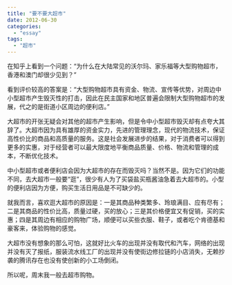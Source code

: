 ```yaml
---
title: "要不要大超市"
date: 2012-06-30
categories: 
  - "essay"
tags: 
  - "超市"
---
```


在知乎上看到一个问题：“为什么在大陆常见的沃尔玛、家乐福等大型购物超市，香港和澳门却很少见到？”

看到评价较高的答案是：“大型购物超市具有资金、物流、宣传等优势，对周边中小型超市产生毁灭性的打击，因此在民主国家和地区普遍会限制大型购物超市的发展，代之的是街道小区周边的便利店。”

大超市的开张无疑会对其他的超市产生影响，但是令中小型超市毁灭却有点夸大其辞了。大超市因为具有雄厚的资金实力，先进的管理理念，现代的物流技术，保证高性价比的商品和高质量的服务。这是社会发展进步的结果，对于消费者可以得到更多的实惠，对于经营者可以最大限度地平衡商品质量、价格、物流和管理的成本，不断优化技术。

中小型超市或者便利店会因为大超市的存在而毁灭吗？当然不是。因为它们的功能不同，去大超市一般要“逛”，很少有人为了买袋盐买瓶酱油急着去大超市的。小型的便利店因为方便，购买生活日用品是不可缺少的。

就我而言，喜欢逛大超市的原因是：一是其商品种类繁多、玲琅满目、应有尽有；二是其商品的性价比高，质量过硬，买的放心；三是其价格便宜又有促销，买的实惠；四是其周边有相应的购物广场，顺便可以买些衣服、鞋子，或者吃个肯德基和豪客来，体验购物的感觉。

大超市没有想象的那么可怕，这就好比火车的出现并没有取代和汽车，网络的出现并没有灭了报纸，服装流水线工厂的出现并没有使街边修拉链的小店消失，无赖抄袭的腾讯存在也没有使创新的小工场倒闭。

所以呢，周末我一般去超市购物。
